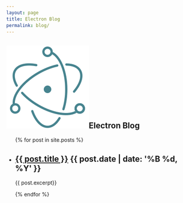 ```yaml
---
layout: page
title: Electron Blog
permalink: blog/
---
```


<section class='blog-header'>
  <div class='container'>
    <h1><img class="electron-icon" src='/images/electron-icon.svg'>Electron Blog</h1>
  </div>
</section>

<section class='blog-index'>
  <div class='container'>
    <ul class="blog-index-list">
      {% for post in site.posts %}
        <li>
          <h2>
            <a href="{{ post.url }}">{{ post.title }}</a>
            <time>{{ post.date | date: '%B %d, %Y' }}</time>
          </h2>
          <p>{{ post.excerpt}}</p>
        </li>
      {% endfor %}
    </ul>
  </div>
</section>
